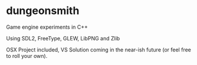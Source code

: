 # dungeonsmith

Game engine experiments in C++

Using SDL2, FreeType, GLEW, LibPNG and Zlib

OSX Project included, VS Solution coming in the near-ish future (or feel free to roll your own).